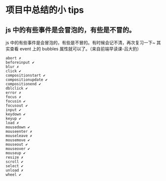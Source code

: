 # 项目中总结的小 tips

## js 中的有些事件是会冒泡的，有些是不冒的。

js 中的有些事件是会冒泡的，有些是不冒的。有时候会记不清，再次复习一下~ 其实查看 event 上的 bubbles 属性就可以了。（来自前端早读课-吕大豹）

```
abort ✗
beforeinput ✔
blur ✗
click ✔
compositionstart ✔
compositionupdate ✔
compositionend ✔
dblclick ✔
error ✗
focus ✗
focusin ✔
focusout ✔
input ✔
keydown ✔
keyup ✔
load ✗
mousedown ✔
mouseenter ✗
mouseleave ✗
mousemove ✔
mouseout ✔
mouseover ✔
mouseup ✔
resize ✗
scroll ✔
select ✔
unload ✗
wheel ✔
```
